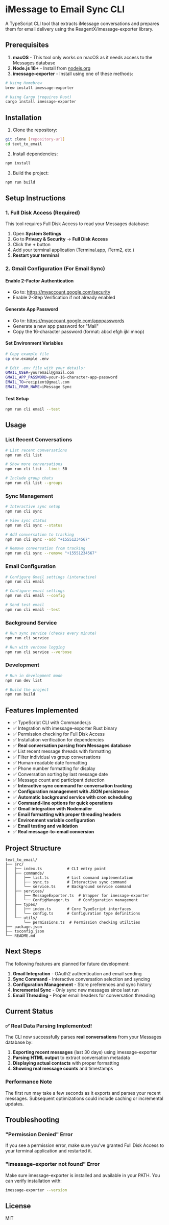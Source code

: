 # iMessage to Email Sync CLI

A TypeScript CLI tool that extracts iMessage conversations and prepares them for email delivery using the ReagentX/imessage-exporter library.

## Prerequisites

1. **macOS** - This tool only works on macOS as it needs access to the Messages database
2. **Node.js 18+** - Install from [nodejs.org](https://nodejs.org/)
3. **imessage-exporter** - Install using one of these methods:

```bash
# Using Homebrew
brew install imessage-exporter

# Using Cargo (requires Rust)
cargo install imessage-exporter
```

## Installation

1. Clone the repository:
```bash
git clone [repository-url]
cd text_to_email
```

2. Install dependencies:
```bash
npm install
```

3. Build the project:
```bash
npm run build
```

## Setup Instructions

### 1. Full Disk Access (Required)

This tool requires Full Disk Access to read your Messages database:

1. Open **System Settings**
2. Go to **Privacy & Security** → **Full Disk Access**
3. Click the **+** button
4. Add your terminal application (Terminal.app, iTerm2, etc.)
5. **Restart your terminal**

### 2. Gmail Configuration (For Email Sync)

#### Enable 2-Factor Authentication
- Go to: https://myaccount.google.com/security
- Enable 2-Step Verification if not already enabled

#### Generate App Password
- Go to: https://myaccount.google.com/apppasswords
- Generate a new app password for "Mail"
- Copy the 16-character password (format: abcd efgh ijkl mnop)

#### Set Environment Variables
```bash
# Copy example file
cp env.example .env

# Edit .env file with your details:
GMAIL_USER=youremail@gmail.com
GMAIL_APP_PASSWORD=your-16-character-app-password
EMAIL_TO=recipient@gmail.com
EMAIL_FROM_NAME=iMessage Sync
```

#### Test Setup
```bash
npm run cli email --test
```

## Usage

### List Recent Conversations

```bash
# List recent conversations
npm run cli list

# Show more conversations
npm run cli list --limit 50

# Include group chats
npm run cli list --groups
```

### Sync Management

```bash
# Interactive sync setup
npm run cli sync

# View sync status
npm run cli sync --status

# Add conversation to tracking
npm run cli sync --add "+15551234567"

# Remove conversation from tracking
npm run cli sync --remove "+15551234567"
```

### Email Configuration

```bash
# Configure Gmail settings (interactive)
npm run cli email

# Configure email settings
npm run cli email --config

# Send test email
npm run cli email --test
```

### Background Service

```bash
# Run sync service (checks every minute)
npm run cli service

# Run with verbose logging
npm run cli service --verbose
```

### Development

```bash
# Run in development mode
npm run dev list

# Build the project
npm run build
```

## Features Implemented

- ✅ TypeScript CLI with Commander.js
- ✅ Integration with imessage-exporter Rust binary
- ✅ Permission checking for Full Disk Access
- ✅ Installation verification for dependencies
- ✅ **Real conversation parsing from Messages database**
- ✅ List recent message threads with formatting
- ✅ Filter individual vs group conversations
- ✅ Human-readable date formatting
- ✅ Phone number formatting for display
- ✅ Conversation sorting by last message date
- ✅ Message count and participant detection
- ✅ **Interactive sync command for conversation tracking**
- ✅ **Configuration management with JSON persistence**
- ✅ **Automatic background service with cron scheduling**
- ✅ **Command-line options for quick operations**
- ✅ **Gmail integration with Nodemailer**
- ✅ **Email formatting with proper threading headers**
- ✅ **Environment variable configuration**
- ✅ **Email testing and validation**
- ✅ **Real message-to-email conversion**

## Project Structure

```
text_to_email/
├── src/
│   ├── index.ts           # CLI entry point
│   ├── commands/
│   │   ├── list.ts        # List command implementation
│   │   ├── sync.ts        # Interactive sync command
│   │   └── service.ts     # Background service command
│   ├── services/
│   │   ├── MessageExporter.ts  # Wrapper for imessage-exporter
│   │   └── ConfigManager.ts    # Configuration management
│   ├── types/
│   │   ├── index.ts       # Core TypeScript interfaces
│   │   └── config.ts      # Configuration type definitions
│   └── utils/
│       └── permissions.ts  # Permission checking utilities
├── package.json
├── tsconfig.json
└── README.md
```

## Next Steps

The following features are planned for future development:

1. **Gmail Integration** - OAuth2 authentication and email sending
2. **Sync Command** - Interactive conversation selection and syncing
3. **Configuration Management** - Store preferences and sync history
4. **Incremental Sync** - Only sync new messages since last run
5. **Email Threading** - Proper email headers for conversation threading

## Current Status

### ✅ Real Data Parsing Implemented!

The CLI now successfully parses **real conversations** from your Messages database by:

1. **Exporting recent messages** (last 30 days) using imessage-exporter
2. **Parsing HTML output** to extract conversation metadata
3. **Displaying actual contacts** with proper formatting
4. **Showing real message counts** and timestamps

### Performance Note

The first run may take a few seconds as it exports and parses your recent messages. Subsequent optimizations could include caching or incremental updates.

## Troubleshooting

### "Permission Denied" Error

If you see a permission error, make sure you've granted Full Disk Access to your terminal application and restarted it.

### "imessage-exporter not found" Error

Make sure imessage-exporter is installed and available in your PATH. You can verify installation with:

```bash
imessage-exporter --version
```

## License

MIT
